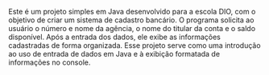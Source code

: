 Este é um projeto simples em Java desenvolvido para a escola DIO, com o objetivo de criar um sistema de cadastro bancário. O programa solicita ao usuário o número e nome da agência, o nome do titular da conta e o saldo disponível. Após a entrada dos dados, ele exibe as informações cadastradas de forma organizada. Esse projeto serve como uma introdução ao uso de entrada de dados em Java e à exibição formatada de informações no console.